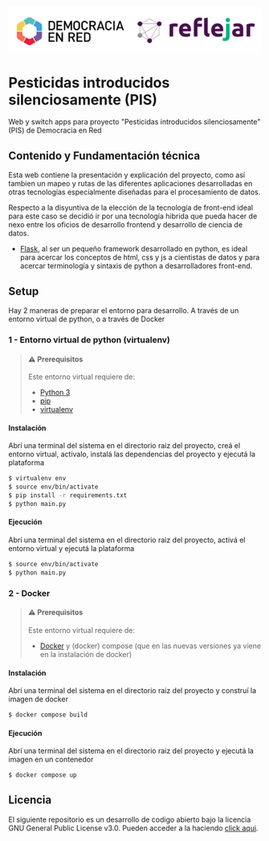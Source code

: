 ![Header](static/assets/img/ryder_isologotipos.png)

# Pesticidas introducidos silenciosamente (PIS)

Web y switch apps para proyecto "Pesticidas introducidos silenciosamente" (PIS) de Democracia en Red

## Contenido y Fundamentación técnica

Esta web contiene la presentación y explicación del proyecto, como así tambien un mapeo y rutas de las diferentes aplicaciones desarrolladas en otras tecnologías especialmente diseñadas para el procesamiento de datos.

Respecto a la disyuntiva de la elección de la tecnología de front-end ideal para este caso se decidió ir por una tecnología hibrida que pueda hacer de nexo entre los oficios de desarrollo frontend y desarrollo de ciencia de datos.

- [Flask](https://flask.palletsprojects.com/en/2.3.x/), al ser un pequeño framework desarrollado en python, es ideal para acercar los conceptos de html, css y js a cientistas de datos y para acercar terminología y sintaxis de python a desarrolladores front-end.

## Setup

Hay 2 maneras de preparar el entorno para desarrollo. A través de un entorno virtual de python, o a través de Docker

### 1 - Entorno virtual de python (virtualenv)

> #### ⚠️ Prerequisitos
> 
> Este entorno virtual requiere de:
> - [Python 3](https://www.python.org/)
> - [pip](https://www.pypi.org/)
> - [virtualenv](https://pypi.org/project/virtualenv/)

#### Instalación

Abrí una terminal del sistema en el directorio raiz del proyecto, creá el entorno virtual, activalo, instalá las dependencias del proyecto y ejecutá la plataforma

```bash
$ virtualenv env
$ source env/bin/activate
$ pip install -r requirements.txt
$ python main.py
```

#### Ejecución

Abrí una terminal del sistema en el directorio raiz del proyecto, activá el entorno virtual y ejecutá la plataforma


```bash
$ source env/bin/activate
$ python main.py
```

### 2 - Docker

> #### ⚠️ Prerequisitos
> 
> Este entorno virtual requiere de:
> - [Docker](https://docs.docker.com/engine/install/_) y (docker) compose (que en las nuevas versiones ya viene en la instalación de docker)

#### Instalación

Abrí una terminal del sistema en el directorio raiz del proyecto y construí la imagen de docker

```bash
$ docker compose build
```

#### Ejecución

Abrí una terminal del sistema en el directorio raiz del proyecto y ejecutá la imagen en un contenedor

```bash
$ docker compose up
```

## Licencia

El siguiente repositorio es un desarrollo de codigo abierto bajo la licencia GNU General Public License v3.0. Pueden acceder a la haciendo [click aqui](./LICENSE).

